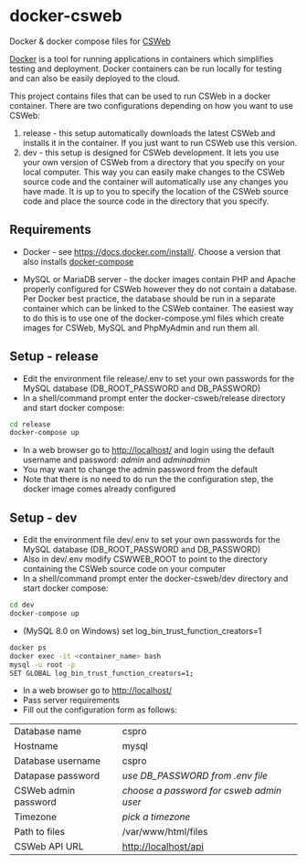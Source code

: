 # docker-csweb

Docker &amp; docker compose files for [CSWeb](https://www.csprousers.org/help/CSWeb/)

[Docker](https://www.docker.com) is a tool for running applications in containers which simplifies testing and deployment. Docker containers can be run locally for testing and can also be easily deployed to the cloud.

This project contains files that can be used to run CSWeb in a docker container. There are two configurations depending on how you want to use CSWeb:

1) release - this setup automatically downloads the latest CSWeb and installs it in the container. If you just want to run CSWeb use this version.
2) dev - this setup is designed for CSWeb development. It lets you use your own version of CSWeb from a directory that you specify on your local computer. This way you can easily make changes to the CSWeb source code and the container will automatically use any changes you have made. It is up to you to specify the location of the CSWeb source code and place the source code in the directory that you specify.

## Requirements

* Docker - see <https://docs.docker.com/install/>. Choose a version that also installs [docker-compose](https://docs.docker.com/compose/)

* MySQL or MariaDB server - the docker images contain PHP and Apache properly configured for CSWeb however they do not contain a database. Per Docker best practice, the database should be run in a separate container which can be linked to the CSWeb container. The easiest way to do this is to use one of the docker-compose.yml files which create images for CSWeb, MySQL and PhpMyAdmin and run them all.

## Setup - release

* Edit the environment file release/.env to set your own passwords for the MySQL database (DB_ROOT_PASSWORD and DB_PASSWORD)
* In a shell/command prompt enter the docker-csweb/release directory and start docker compose:

```bash
cd release
docker-compose up
```

* In a web browser go to <http://localhost/> and login using the default username and password: _admin_ and _adminadmin_
* You may want to change the admin password from the default
* Note that there is no need to do run the the configuration step, the docker image comes already configured

## Setup - dev

* Edit the environment file dev/.env to set your own passwords for the MySQL database (DB_ROOT_PASSWORD and DB_PASSWORD)
* Also in dev/.env modify CSWWEB_ROOT to point to the directory containing the CSWeb source code on your computer
* In a shell/command prompt enter the docker-csweb/dev directory and start docker compose:

```bash
cd dev
docker-compose up
```

* (MySQL 8.0 on Windows) set log_bin_trust_function_creators=1

```bash
docker ps
docker exec -it <container_name> bash
mysql -u root -p
SET GLOBAL log_bin_trust_function_creators=1;
```

* In a web browser go to <http://localhost/>
* Pass server requirements
* Fill out the configuration form as follows:

|                      |                                          |
|----------------------|------------------------------------------|
| Database name        | cspro                                    |
| Hostname             | mysql                                    |
| Database username    | cspro                                    |
| Datapase password    | _use DB_PASSWORD from .env file_         |
| CSWeb admin password | _choose a password for csweb admin user_ |
| Timezone             | _pick a timezone_                        |
| Path to files        | /var/www/html/files                      |
| CSWeb API URL        | <http://localhost/api>                   |
